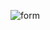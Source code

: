 


![form](https://user-images.githubusercontent.com/45505577/130857412-93a0c158-f8ee-4b95-8dd3-45e17cbf534d.png)



